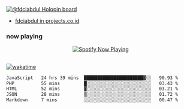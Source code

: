 [![@fdciabdul Holopin board](https://holopin.io/api/user/board?user=fdciabdul)](https://holopin.io/@fdciabdul)

- [fdciabdul in projects.co.id](https://projects.co.id/public/browse_users/view/496e26/fdciabdul)

### now playing 

<p align="center">
  <a href="https://open.spotify.com/user/31ljmyymhthokwewwcd6dsdmvprm" target="_blank"><img src="https://novatorem-psi-rosy.vercel.app/api/spotify" alt="Spotify Now Playing"/></a>
</p>

##

[![wakatime](https://wakatime.com/badge/user/87646243-158a-4241-a3cb-668e1fa2dbb8.svg)](https://wakatime.com/@87646243-158a-4241-a3cb-668e1fa2dbb8)
<!--START_SECTION:waka-->

```txt
JavaScript   24 hrs 39 mins  ██████████████████████▓░░   90.93 %
PHP          55 mins         █░░░░░░░░░░░░░░░░░░░░░░░░   03.43 %
HTML         52 mins         ▓░░░░░░░░░░░░░░░░░░░░░░░░   03.21 %
JSON         28 mins         ▒░░░░░░░░░░░░░░░░░░░░░░░░   01.72 %
Markdown     7 mins          ░░░░░░░░░░░░░░░░░░░░░░░░░   00.47 %
```

<!--END_SECTION:waka-->
